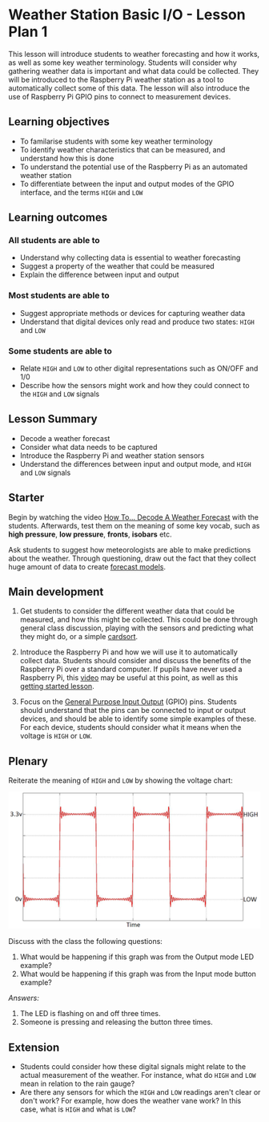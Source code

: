 # Weather Station Basic I/O - Lesson Plan 1

This lesson will introduce students to weather forecasting and how it works, as well as some key weather terminology. Students will consider why gathering weather data is important and what data could be collected. They will be introduced to the Raspberry Pi weather station as a tool to automatically collect some of this data. The lesson will also introduce the use of Raspberry Pi GPIO pins to connect to measurement devices.

## Learning objectives

- To familarise students with some key weather terminology
- To identify weather characteristics that can be measured, and understand how this is done
- To understand the potential use of the Raspberry Pi as an automated weather station
- To differentiate between the input and output modes of the GPIO interface, and the terms `HIGH` and `LOW`

## Learning outcomes

### All students are able to

- Understand why collecting data is essential to weather forecasting
- Suggest a property of the weather that could be measured
- Explain the difference between input and output

### Most students are able to

- Suggest appropriate methods or devices for capturing weather data
- Understand that digital devices only read and produce two states: `HIGH` and `LOW`

### Some students are able to

- Relate `HIGH` and `LOW` to other digital representations such as ON/OFF and 1/0
- Describe how the sensors might work and how they could connect to the `HIGH` and `LOW` signals

## Lesson Summary

- Decode a weather forecast
- Consider what data needs to be captured
- Introduce the Raspberry Pi and weather station sensors
- Understand the differences between input and output mode, and `HIGH` and `LOW` signals

## Starter

Begin by watching the video [How To... Decode A Weather Forecast](https://www.youtube.com/watch?v=lITCF3UPVu4) with the students. Afterwards, test them on the meaning of some key vocab, such as **high pressure**, **low pressure**, **fronts**, **isobars** etc.

Ask students to suggest how meteorologists are able to make predictions about the weather. Through questioning, draw out the fact that they collect huge amount of data to create [forecast models](http://en.wikipedia.org/wiki/Weather_forecasting#How_models_create_forecasts).

## Main development

1. Get students to consider the different weather data that could be measured, and how this might be collected. This could be done through general class discussion, playing with the sensors and predicting what they might do, or a simple [cardsort](files/WeatherStationCardsort.pdf).

2. Introduce the Raspberry Pi and how we will use it to automatically collect data. Students should consider and discuss the benefits of the Raspberry Pi over a standard computer. If pupils have never used a Raspberry Pi, this [video](http://www.raspberrypi.org/help/what-is-a-raspberry-pi/) may be useful at this point, as well as this [getting started lesson](http://www.raspberrypi.org/learning/getting-started-with-raspberry-pi-lesson/).

3. Focus on the [General Purpose Input Output]() (GPIO) pins. Students should understand that the pins can be connected to input or output devices, and should be able to identify some simple examples of these. For each device, students should consider what it means when the voltage is `HIGH` or `LOW`.

## Plenary

Reiterate the meaning of `HIGH` and `LOW` by showing the voltage chart:

![](images/high_low.png)

Discuss with the class the following questions:

1. What would be happening if this graph was from the Output mode LED example?
1. What would be happening if this graph was from the Input mode button example?

*Answers:*

1. The LED is flashing on and off three times.
1. Someone is pressing and releasing the button three times.

## Extension

- Students could consider how these digital signals might relate to the actual measurement of the weather. For instance, what do `HIGH` and `LOW` mean in relation to the rain gauge?
- Are there any sensors for which the `HIGH` and `LOW` readings aren't clear or don't work? For example, how does the weather vane work? In this case, what is `HIGH` and what is `LOW`?
